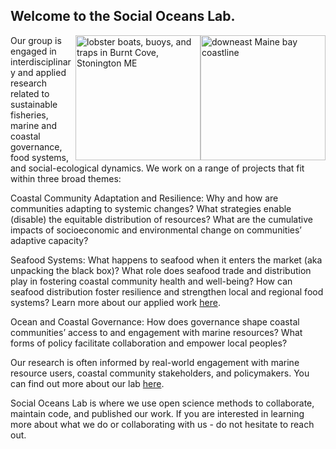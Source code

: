 ## Welcome to the Social Oceans Lab.

<img style="float: right;" src="https://github.com/Social-Oceans-Lab/.github/blob/main/profile/downeastMainecoast.JPG" alt="downeast Maine bay coastline" width="200"> <img style="float: right;" src="https://github.com/Social-Oceans-Lab/.github/blob/main/profile/TBurnham_20210923_BurntCove.JPG" alt="lobster boats, buoys, and traps in Burnt Cove, Stonington ME" width="200">

Our group is engaged in interdisciplinary and applied research related to sustainable fisheries, marine and coastal governance, food systems, and social-ecological dynamics. We work on a range of projects that fit within three broad themes:

Coastal Community Adaptation and Resilience: Why and how are communities adapting to systemic changes? What strategies enable (disable) the equitable distribution of resources? What are the cumulative impacts of socioeconomic and environmental change on communities’ adaptive capacity?

Seafood Systems:  What happens to seafood when it enters the market (aka unpacking the black box)? What role does seafood trade and distribution play in fostering coastal community health and well-being? How can seafood distribution foster resilience and strengthen local and regional food systems? Learn more about our applied work [here](http://www.localcatch.org). 

Ocean and Coastal Governance: How does governance shape coastal communities’ access to and engagement with marine resources? What forms of policy facilitate collaboration and empower local peoples?

Our research is often informed by real-world engagement with marine resource users, coastal community stakeholders, and policymakers. You can find out more about our lab [here](www.joshua-stoll).

Social Oceans Lab is where we use open science methods to collaborate, maintain code, and published our work. If you are interested in learning more about what we do or collaborating with us - do not hesitate to reach out.

